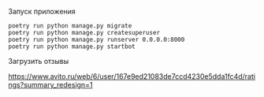 Запуск приложения 

```
poetry run python manage.py migrate
poetry run python manage.py createsuperuser
poetry run python manage.py runserver 0.0.0.0:8000
poetry run python manage.py startbot
```

Загрузить отзывы

https://www.avito.ru/web/6/user/167e9ed21083de7ccd4230e5dda1fc4d/ratings?summary_redesign=1